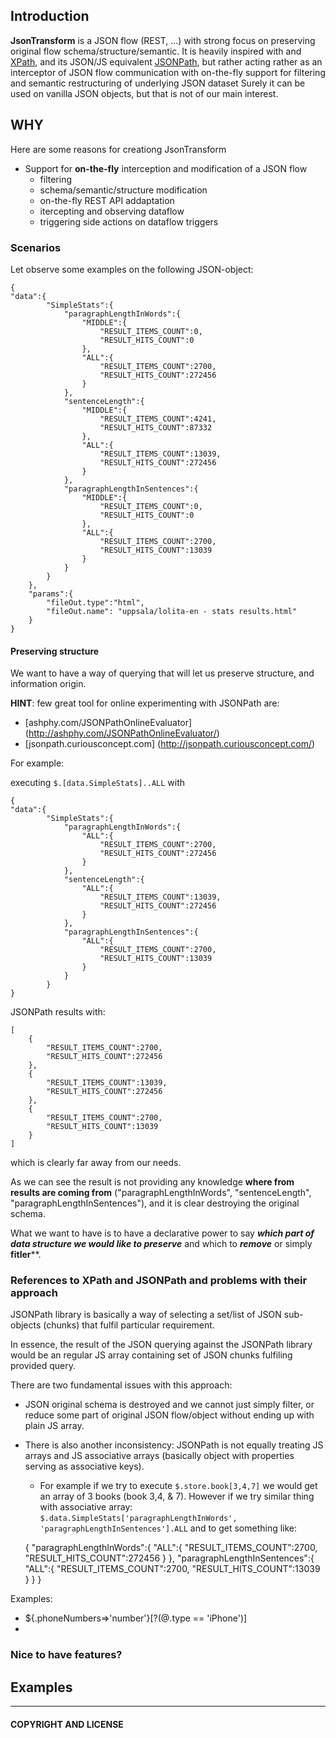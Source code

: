 ## Introduction

**JsonTransform** is a JSON flow (REST, ...) with strong focus on preserving original flow schema/structure/semantic.
It is heavily inspired with  and [XPath](http://www.w3.org/standards/techs/xpath#w3c_all), and its JSON/JS equivalent [JSONPath](http://goessner.net/articles/JsonPath/), but rather acting rather as an interceptor of JSON flow communication with on-the-fly support for filtering and semantic restructuring of underlying JSON dataset
Surely it can be used on vanilla JSON objects, but that is not of our main interest.



## WHY
Here are some reasons for creationg JsonTransform

* Support for **on-the-fly** interception and modification of a JSON flow
	* filtering
	* schema/semantic/structure modification
	* on-the-fly REST API addaptation
	* itercepting and observing dataflow
	* triggering side actions on dataflow triggers

### Scenarios
Let observe some examples on the following JSON-object:

    {
    "data":{
    		"SimpleStats":{
    			"paragraphLengthInWords":{
    				"MIDDLE":{
    					"RESULT_ITEMS_COUNT":0,
    					"RESULT_HITS_COUNT":0
    				},
    				"ALL":{
    					"RESULT_ITEMS_COUNT":2700,
    					"RESULT_HITS_COUNT":272456
    				}
    			},
    			"sentenceLength":{
    				"MIDDLE":{
    					"RESULT_ITEMS_COUNT":4241,
    					"RESULT_HITS_COUNT":87332
    				},
    				"ALL":{
    					"RESULT_ITEMS_COUNT":13039,
    					"RESULT_HITS_COUNT":272456
    				}
    			},
    			"paragraphLengthInSentences":{
    				"MIDDLE":{
    					"RESULT_ITEMS_COUNT":0,
    					"RESULT_HITS_COUNT":0
    				},
    				"ALL":{
    					"RESULT_ITEMS_COUNT":2700,
    					"RESULT_HITS_COUNT":13039
    				}
    			}
    		}
    	},
    	"params":{
    		"fileOut.type":"html",
    		"fileOut.name": "uppsala/lolita-en - stats results.html"
    	}
    }

#### Preserving structure
We want to have a way of querying that will let us preserve structure, and information origin. 

**HINT**: few great tool for online experimenting with JSONPath are:

* [ashphy.com/JSONPathOnlineEvaluator] (http://ashphy.com/JSONPathOnlineEvaluator/)
* [jsonpath.curiousconcept.com] (http://jsonpath.curiousconcept.com/)

For example:

executing `$.[data.SimpleStats]..ALL` with 


    {
    "data":{
    		"SimpleStats":{
    			"paragraphLengthInWords":{
    				"ALL":{
    					"RESULT_ITEMS_COUNT":2700,
    					"RESULT_HITS_COUNT":272456
    				}
    			},
    			"sentenceLength":{
    				"ALL":{
    					"RESULT_ITEMS_COUNT":13039,
    					"RESULT_HITS_COUNT":272456
    				}
    			},
    			"paragraphLengthInSentences":{
    				"ALL":{
    					"RESULT_ITEMS_COUNT":2700,
    					"RESULT_HITS_COUNT":13039
    				}
    			}
    		}
    }

JSONPath results with:

    [
    	{
    		"RESULT_ITEMS_COUNT":2700,
    		"RESULT_HITS_COUNT":272456
    	},
    	{
    		"RESULT_ITEMS_COUNT":13039,
    		"RESULT_HITS_COUNT":272456
    	},
    	{
    		"RESULT_ITEMS_COUNT":2700,
    		"RESULT_HITS_COUNT":13039
    	}
    ]

which is clearly far away from our needs.

As we can see the result is not providing any knowledge **where from results are coming from** ("paragraphLengthInWords", "sentenceLength", "paragraphLengthInSentences"), and it is clear destroying the original schema.

What we want to have is to have a declarative power to say ***which part of data structure we would like to preserve*** and which to ***remove*** or simply **fitler****.

### References to XPath and JSONPath and problems with their approach

JSONPath library is basically a way of selecting a set/list of JSON sub-objects (chunks) that fulfil particular requirement.

In essence, the result of the JSON querying against the JSONPath library would be an regular JS array containing set of JSON chunks fulfiling provided query.

There are two fundamental issues with this approach:
* JSON original schema is destroyed and we cannot just simply filter, or reduce some part of original JSON flow/object without ending up with plain JS array.
* There is also another inconsistency: JSONPath is not equally treating JS arrays and JS associative arrays (basically object with properties serving as associative keys).
	* For example if we try to execute `$.store.book[3,4,7]` we would get an array of 3 books (book 3,4, & 7). However if we try similar thing with associative array:  `$.data.SimpleStats['paragraphLengthInWords', 'paragraphLengthInSentences'].ALL` and to get something like:


    {
        "paragraphLengthInWords":{
    		"ALL":{
    			"RESULT_ITEMS_COUNT":2700,
    			"RESULT_HITS_COUNT":272456
    		}
    	  },
    	  "paragraphLengthInSentences":{
    		"ALL":{
    			"RESULT_ITEMS_COUNT":2700,
    			"RESULT_HITS_COUNT":13039
    		}
    	  }
    }

Examples:

* ${.phoneNumbers=>'number'}[?(@.type == 'iPhone')]
* 

### Nice to have features?

## Examples

---


#### COPYRIGHT AND LICENSE
